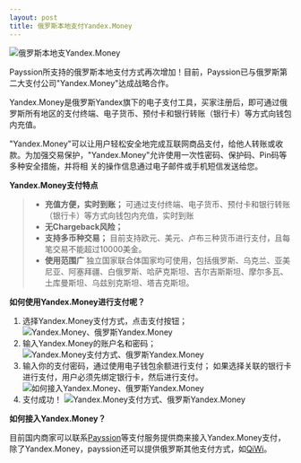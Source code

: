 ```yaml
---
layout: post
title: 俄罗斯本地支付Yandex.Money
---
```


![俄罗斯本地支Yandex.Money](https://www.payssion.com/static/images/payment/pay_yandex.jpg)

Payssion所支持的俄罗斯本地支付方式再次增加！目前，Payssion已与俄罗斯第二大支付公司"Yandex.Money"达成战略合作。

Yandex.Money是俄罗斯Yandex旗下的电子支付工具，买家注册后，即可通过俄罗斯所有地区的支付终端、电子货币、预付卡和银行转账（银行卡）等方式向钱包内充值。

"Yandex.Money"可以让用户轻松安全地完成互联网商品支付，给他人转账或收款。为加强交易保护，"Yandex.Money"允许使用一次性密码、保护码、Pin码等多种安全措施，并将相 关的操作信息通过电子邮件或手机短信发送给您。

**Yandex.Money支付特点**
> - **充值方便，实时到账；**
> 可通过支付终端、电子货币、预付卡和银行转账（银行卡）等方式向钱包内充值，实时到账
> - **无Chargeback风险；**
> - **支持多币种交易；**
> 目前支持欧元、美元、卢布三种货币进行支付，且每笔交易不能超过10000美金。
> - **使用范围广**
> 独立国家联合体国家均可使用，包括俄罗斯、乌克兰、亚美尼亚、阿塞拜疆、白俄罗斯、哈萨克斯坦、吉尔吉斯斯坦、摩尔多瓦、土库曼斯坦、乌兹别克斯坦、塔吉克斯坦。


**如何使用Yandex.Money进行支付呢？**

 1. 选择Yandex.Money支付方式，点击支付按钮；
 ![Yandex.Money、俄罗斯Yandex.Money](http://blog.payssion.com/images/yandex_1.png) 
 2. 输入Yandex.Money的账户名和密码；
 ![Yandex.Money支付方式、俄罗斯Yandex.Money](http://blog.payssion.com/images/yandex_2.png) 
 3. 输入你的支付密码，通过使用电子钱包余额进行支付；
如果选择关联的银行卡进行支付，用户必须先绑定银行卡，然后进行支付。
 ![如何接入Yandex.Money、俄罗斯Yandex.Money](http://blog.payssion.com/images/yandex_3.png) 
 4. 支付成功！
 ![Yandex.Money支付方式、俄罗斯Yandex.Money](http://blog.payssion.com/images/yandex_4.png) 


**如何接入Yandex.Money？**

目前国内商家可以联系[Payssion](https://www.payssion.com "海外本地支付")等支付服务提供商来接入Yandex.Money支付，除了Yandex.Money，payssion还可以提供俄罗斯其他支付方式，如[QiWi](https://www.payssion.com/cn/e-wallet.html)。